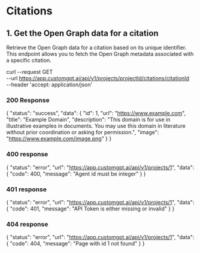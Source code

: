 # Citations

## 1. Get the Open Graph data for a citation

Retrieve the Open Graph data for a citation based on its unique identifier. This endpoint allows you to fetch the Open Graph metadata associated with a specific citation.


curl --request GET \
     --url https://app.customgpt.ai/api/v1/projects/projectId/citations/citationId \
     --header 'accept: application/json'


### 200 Response
{
  "status": "success",
  "data": {
    "id": 1,
    "url": "https://www.example.com",
    "title": "Example Domain",
    "description": "This domain is for use in illustrative examples in documents. You may use this domain in literature without prior coordination or asking for permission.",
    "image": "https://www.example.com/image.png"
  }
}

### 400 response

{
  "status": "error",
  "url": "https://app.customgpt.ai/api/v1/projects/1",
  "data": {
    "code": 400,
    "message": "Agent id must be integer"
  }
}

### 401 response

{
  "status": "error",
  "url": "https://app.customgpt.ai/api/v1/projects/1",
  "data": {
    "code": 401,
    "message": "API Token is either missing or invalid"
  }
}

### 404 response

{
  "status": "error",
  "url": "https://app.customgpt.ai/api/v1/projects/1",
  "data": {
    "code": 404,
    "message": "Page with id 1 not found"
  }
}